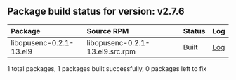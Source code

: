 ## Package build status for version: v2.7.6
Package | Source RPM | Status | Log
:--- | :--- | :--- | :---
libopusenc-0.2.1-13.el9 | libopusenc-0.2.1-13.el9.src.rpm | Built | [Log](logs/libopusenc-0.2.1-13.el9.src.rpm.log)

1 total packages, 1 packages built successfully, 0 packages left to fix
